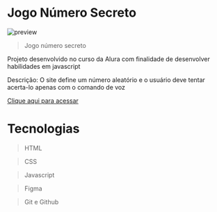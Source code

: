 # Jogo Número Secreto

![preview](numeroSecreto.jpeg)

> Jogo número secreto

Projeto desenvolvido no curso da Alura com finalidade de desenvolver habilidades em javascript

Descrição: O site define um número aleatório e o usuário deve tentar acerta-lo apenas com o comando de voz

[Clique aqui para acessar](https://vinidevit.github.io/numero-secreto-API/)

#  Tecnologias

>HTML

>CSS

>Javascript

>Figma

>Git e Github
